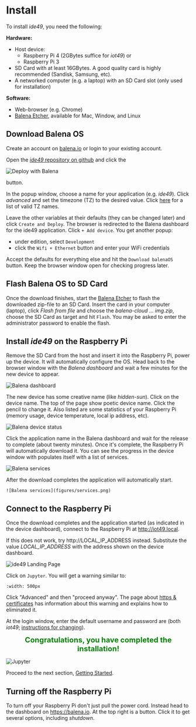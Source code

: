 # Install

To install *ide49*, you need the following:

**Hardware:**

* Host device:
    * Raspberry Pi 4 (2GBytes suffice for *iot49*) or
    * Raspberry Pi 3
* SD Card with at least 16GBytes. A good quality card is highly recommended (Sandisk, Samsung, etc).
* A networked computer (e.g. a laptop) with an SD Card slot (only used for installation)

**Software:**

* Web-browser (e.g. Chrome)
* [Balena Etcher](https://www.balena.io/etcher/), available for Mac, Window, and Linux

## Download Balena OS

Create an account on [balena.io](https://www.balena.io/) or login to your existing account.

Open the [*ide49* repository on github](https://github.com/iot49/ide49) and click the 

![Deploy with Balena](figures/deploy.svg)

button. 

In the popup window, choose a name for your application (e.g. *ide49*). Click *advanced* and set the timezone (TZ) to the desired value. Click [here](https://en.wikipedia.org/wiki/List_of_tz_database_time_zones) for a list of valid TZ names. 

Leave the other variables at their defaults (they can be changed later) and click `Create and Deploy`. The browser is redirected to the Balena dashboard for the ide49 application. Click `+ Add device`. You get another popup:

* under edition, select `Development`
* click the `Wifi + Ethernet` button and enter your WiFi credentials

Accept the defaults for everything else and hit the `Download balenaOS` button. Keep the browser window open for checking progress later.

## Flash Balena OS to SD Card

Once the download finishes, start the [Balena Etcher](https://www.balena.io/etcher/) to flash the downloaded zip-file to an SD Card. Insert the card in your computer (laptop), click *Flash from file* and choose the *balena-cloud ... img.zip*, choose the SD Card as target and hit `Flash`. You may be asked to enter the administrator password to enable the flash.

## Install *ide49* on the Raspberry Pi

Remove the SD Card from the host and insert it into the Raspberry Pi, power up the device. It will automatically configure the OS. Head back to the browser window with the *Balena dashboard* and wait a few minutes for the new device to appear.

![Balena dashboard](figures/device_dashboard.png)

The new device has some creative name (like *hidden-sun*). Click on the device name. The top of the page show poetic device name. Click the pencil to change it. Also listed are some statistics of your Raspberry Pi (memory usage, device temperature, local ip address, etc). 

![Balena device status](figures/device_stats.png)

Click the application name in the Balena dashboard and wait for the release to complete (about twenty minutes). Once it's complete, the Raspberry Pi will automatically download it. You can see the progress in the device window with populates itself with a list of services. 

![Balena services](figures/balena_downloading.png)

After the download completes the application will automatically start.

```{toggle}
![Balena services](figures/services.png)
```

## Connect to the Raspberry Pi

Once the download completes and the application started (as indicated in the device dashboard), connect to the Raspberry Pi at http://iot49.local.

If this does not work, try http://LOCAL_IP_ADDRESS instead. Substitute the value *LOCAL_IP_ADDRESS* with the address shown on the device dashboard.

![ide49 Landing Page](figures/ide49_landing.png)

Click on `Jupyter`. You will get a warning similar to:

```{image} figures/browser_warning.png
:width: 500px
```

Click "Advanced" and then "proceed anyway". The page about [https & certificates](config/https) has information about this warning and explains how to eliminated it.

At the login window, enter the default username and password are (both *iot49*; [instructions for changing](config/password.ipynb)). 

<div style="font-size:15pt;font-weight:bold;text-align:center;color:green">Congratulations, you have completed the installation!</div>
</p>

![Jupyter](figures/jupyter.png)

Proceed to the next section, [Getting Started](getting-started).

## Turning off the Raspberry Pi

To turn off your Raspberry Pi don't just pull the power cord. Instead head to the dashboard on https://balena.io. At the top right is a button. Click it to get several options, including *shutdown*.
